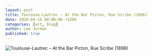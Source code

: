 ```yaml
---
layout: post
title: Toulouse-Lautrec – At the Bar Picton, Rue Scribe (1896)
date: 2020-04-16 00:00:00 +1200
categories: [art, blog]
author: Lee Jordan
published: true
---
```


<img class="img-border" src="https://arohatherapy.co.nz/public/assets/images/toulouse-lautrec-at-the-bar-picton-rue-scribe-1896.jpg" alt="Toulouse-Lautrec – At the Bar Picton, Rue Scribe (1896)">

